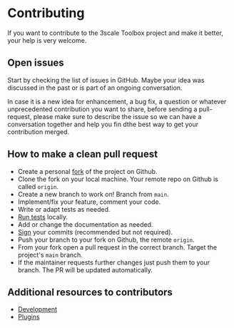 # Contributing

If you want to contribute to the 3scale Toolbox project and make it better,
your help is very welcome.

## Open issues

Start by checking the list of issues in GitHub. Maybe your idea was discussed in the past or is part of an ongoing conversation.

In case it is a new idea for enhancement, a bug fix, a question or whatever unprecedented contribution you want to share, before sending a pull-request, please make sure to describe the issue so we can have a conversation together and help you fin dthe best way to get your contribution merged.

## How to make a clean pull request

* Create a personal [fork](https://docs.github.com/en/get-started/quickstart/fork-a-repo) of the project on Github.
* Clone the fork on your local machine. Your remote repo on Github is called `origin`.
* Create a new branch to work on! Branch from `main`.
* Implement/fix your feature, comment your code.
* Write or adapt tests as needed.
* [Run tests](/README.md#Testing) locally.
* Add or change the documentation as needed.
* [Sign](https://docs.github.com/en/github/authenticating-to-github/managing-commit-signature-verification/signing-commits) your commits (recommended but not required).
* Push your branch to your fork on Github, the remote `origin`.
* From your fork open a pull request in the correct branch. Target the project's `main` branch.
* If the maintainer requests further changes just push them to your branch. The PR will be updated automatically.

## Additional resources to contributors

* [Development](/README.md#Development)
* [Plugins](/README.md#Plugins)
